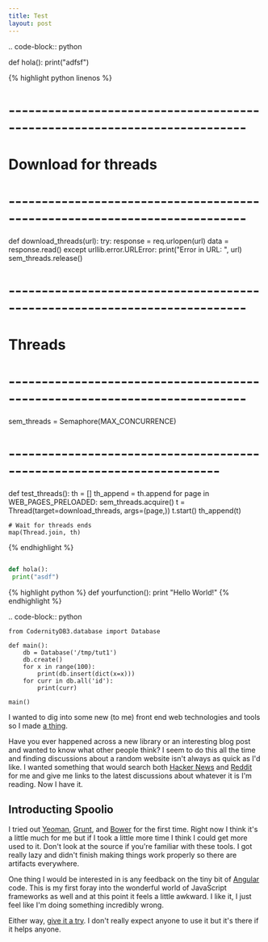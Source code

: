 ```yaml
---
title: Test
layout: post
---
```


.. code-block:: python

 def hola():
  print("adfsf")
  


{% highlight python linenos %}
# --------------------------------------------------------------------------
# Download for threads
# --------------------------------------------------------------------------
def download_threads(url):
    try:
        response = req.urlopen(url)
        data = response.read()
    except urllib.error.URLError:
        print("Error in URL: ", url)
    sem_threads.release()

# --------------------------------------------------------------------------
# Threads
# --------------------------------------------------------------------------
sem_threads = Semaphore(MAX_CONCURRENCE)


# ----------------------------------------------------------------------
def test_threads():
    th = []
    th_append = th.append
    for page in WEB_PAGES_PRELOADED:
        sem_threads.acquire()
        t = Thread(target=download_threads, args=(page,))
        t.start()
        th_append(t)

    # Wait for threads ends
    map(Thread.join, th)
{% endhighlight %}
  
  
  
```python

def hola():
 print("asdf")
```

{% highlight python %}
def yourfunction():
     print "Hello World!"
{% endhighlight %}

.. code-block:: python

    from CodernityDB3.database import Database

    def main():
        db = Database('/tmp/tut1')
        db.create()
        for x in range(100):
            print(db.insert(dict(x=x)))
        for curr in db.all('id'):
            print(curr)

    main()

I wanted to dig into some new (to me) front end web technologies and
tools so I made [a thing][0].

Have you ever happened across a new library or an interesting blog
post and wanted to know what other people think?  I seem to do this
all the time and finding discussions about a random website isn't
always as quick as I'd like.  I wanted something that would search
both [Hacker News][1] and [Reddit][2] for me and give me links to the
latest discussions about whatever it is I'm reading.  Now I have it.

## Introducting Spoolio

I tried out [Yeoman][3], [Grunt][4], and [Bower][5] for the first
time.  Right now I think it's a little much for me but if I took a
little more time I think I could get more used to it.  Don't look at
the source if you're familiar with these tools.  I got really lazy and
didn't finish making things work properly so there are artifacts
everywhere.

One thing I would be interested in is any feedback on the tiny bit of
[Angular][6] code.  This is my first foray into the wonderful world of
JavaScript frameworks as well and at this point it feels a little
awkward.  I like it, I just feel like I'm doing something incredibly
wrong.
 
Either way, [give it a try][0].  I don't really expect anyone to use
it but it's there if it helps anyone.

[0]: http://spoolio.bitbucket.org/
[1]: http://news.ycombinator.com/
[2]: http://reddit.com/
[3]: http://yeoman.io/
[4]: http://gruntjs.com/
[5]: http://bower.io/
[6]: http://angularjs.org/
